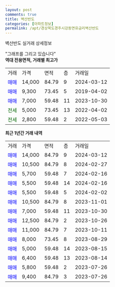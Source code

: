 ```yaml
---
layout: post
comments: true
title: 벽산반도
categories: [아파트정보]
permalink: /apt/경상북도경주시강동면유금리벽산반도
---
```


벽산반도 실거래 상세정보

<script type="text/javascript">
  google.charts.load('current', {'packages':['line', 'corechart']});
  google.charts.setOnLoadCallback(drawChart);

  function drawChart() {
    var data = new google.visualization.DataTable();
    data.addColumn('date', '거래일');
    data.addColumn('number', "매매");
    data.addColumn('number', "전세");
    data.addColumn('number', "전매");

    data.addRows([[new Date(Date.parse("2024-03-12")), 14000, null, null], [new Date(Date.parse("2024-02-27")), 10500, null, null], [new Date(Date.parse("2024-02-16")), 5700, null, null], [new Date(Date.parse("2024-02-16")), 5500, null, null], [new Date(Date.parse("2024-02-02")), 5500, null, null], [new Date(Date.parse("2023-11-01")), 10500, null, null], [new Date(Date.parse("2023-10-30")), 7000, null, null], [new Date(Date.parse("2023-10-26")), 12500, null, null], [new Date(Date.parse("2023-10-11")), 11000, null, null], [new Date(Date.parse("2023-08-29")), 8000, null, null], [new Date(Date.parse("2023-08-15")), 5000, null, null], [new Date(Date.parse("2023-08-14")), 6400, null, null], [new Date(Date.parse("2023-07-26")), 5800, null, null], [new Date(Date.parse("2023-07-26")), 9400, null, null]]);

    var options = {
      hAxis: {
        format: 'yyyy/MM/dd'
      },    
      lineWidth: 0,
      pointsVisible: true,    
      title: '최근 1년간 유형별 실거래가 분포',
      legend: { position: 'bottom' }
    };

    var formatter = new google.visualization.NumberFormat({pattern:'###,###'} );
    formatter.format(data, 1);
    formatter.format(data, 2);
    
    setTimeout(function() {
        var chart = new google.visualization.LineChart(document.getElementById('columnchart_material'));
        chart.draw(data, (options));
        document.getElementById('loading').style.display = 'none';
    }, 200);
  }
</script>


<div id="loading" style="z-index:20; display: block; margin-left: 0px">"그래프를 그리고 있습니다"</div>
<div id="columnchart_material" style="width: 95%; margin-left: 0px; display: block"></div>
<!-- contents start -->
<b>역대 전용면적, 거래별 최고가</b>
<table class="sortable">
    <tr>
      <td>거래</td>
      <td>가격</td>
      <td>면적</td>
      <td>층</td>
      <td>거래일</td>
    </tr>
        <tr>
          <td><a style="color: blue">매매</a></td>
          <td>14,000</td>
          <td>84.79</td>
          <td>9</td>
          <td>2024-03-12</td>
        </tr>            <tr>
          <td><a style="color: blue">매매</a></td>
          <td>9,300</td>
          <td>73.45</td>
          <td>5</td>
          <td>2019-04-02</td>
        </tr>            <tr>
          <td><a style="color: blue">매매</a></td>
          <td>7,000</td>
          <td>59.48</td>
          <td>11</td>
          <td>2023-10-30</td>
        </tr>        
        <tr>
              <td><a style="color: darkgreen">전세</a></td>
              <td>5,000</td>
              <td>73.45</td>
              <td>13</td>
              <td>2022-04-02</td>
            </tr>            <tr>
              <td><a style="color: darkgreen">전세</a></td>
              <td>2,800</td>
              <td>59.48</td>
              <td>2</td>
              <td>2022-05-03</td>
            </tr>        
    
</table>

<b>최근 1년간 거래 내역</b>

<table class="sortable">
    <tr>
      <td>거래</td>
      <td>가격</td>
      <td>면적</td>
      <td>층</td>
      <td>거래일</td>
    </tr>
    <tr>
      <td><a style="color: blue">매매</a></td>
      <td>14,000</td>
      <td>84.79</td>
      <td>9</td>
      <td>2024-03-12</td>
    </tr>          <tr>
      <td><a style="color: blue">매매</a></td>
      <td>10,500</td>
      <td>84.79</td>
      <td>8</td>
      <td>2024-02-27</td>
    </tr>          <tr>
      <td><a style="color: blue">매매</a></td>
      <td>5,700</td>
      <td>59.48</td>
      <td>7</td>
      <td>2024-02-16</td>
    </tr>          <tr>
      <td><a style="color: blue">매매</a></td>
      <td>5,500</td>
      <td>59.48</td>
      <td>14</td>
      <td>2024-02-16</td>
    </tr>          <tr>
      <td><a style="color: blue">매매</a></td>
      <td>5,500</td>
      <td>59.48</td>
      <td>5</td>
      <td>2024-02-02</td>
    </tr>          <tr>
      <td><a style="color: blue">매매</a></td>
      <td>10,500</td>
      <td>84.79</td>
      <td>8</td>
      <td>2023-11-01</td>
    </tr>          <tr>
      <td><a style="color: blue">매매</a></td>
      <td>7,000</td>
      <td>59.48</td>
      <td>11</td>
      <td>2023-10-30</td>
    </tr>          <tr>
      <td><a style="color: blue">매매</a></td>
      <td>12,500</td>
      <td>84.79</td>
      <td>2</td>
      <td>2023-10-26</td>
    </tr>          <tr>
      <td><a style="color: blue">매매</a></td>
      <td>11,000</td>
      <td>84.79</td>
      <td>7</td>
      <td>2023-10-11</td>
    </tr>          <tr>
      <td><a style="color: blue">매매</a></td>
      <td>8,000</td>
      <td>73.45</td>
      <td>8</td>
      <td>2023-08-29</td>
    </tr>          <tr>
      <td><a style="color: blue">매매</a></td>
      <td>5,000</td>
      <td>59.48</td>
      <td>14</td>
      <td>2023-08-15</td>
    </tr>          <tr>
      <td><a style="color: blue">매매</a></td>
      <td>6,400</td>
      <td>59.48</td>
      <td>13</td>
      <td>2023-08-14</td>
    </tr>          <tr>
      <td><a style="color: blue">매매</a></td>
      <td>5,800</td>
      <td>59.48</td>
      <td>2</td>
      <td>2023-07-26</td>
    </tr>          <tr>
      <td><a style="color: blue">매매</a></td>
      <td>9,400</td>
      <td>84.79</td>
      <td>3</td>
      <td>2023-07-26</td>
    </tr>      </table>
<!-- contents end -->    


